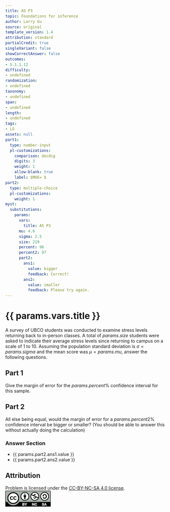 ```yaml
---
title: A5 P3
topic: Foundations for inference
author: Larry Gu
source: original
template_version: 1.4
attribution: standard
partialCredit: true
singleVariant: false
showCorrectAnswer: false
outcomes:
- 5.1.1.12
difficulty:
- undefined
randomization:
- undefined
taxonomy:
- undefined
span:
- undefined
length:
- undefined
tags:
- LG
assets: null
part1:
  type: number-input
  pl-customizations:
    comparison: decdig
    digits: 3
    weight: 1
    allow-blank: true
    label: $MOE= $
part2:
  type: multiple-choice
  pl-customizations:
    weight: 1
myst:
  substitutions:
    params:
      vars:
        title: A5 P3
      mu: 4.6
      sigma: 2.5
      size: 219
      percent: 96
      percent2: 97
      part2:
        ans1:
          value: bigger
          feedback: Correct!
        ans2:
          value: smaller
          feedback: Please try again.
---
```

# {{ params.vars.title }}
A survey of UBCO students was conducted to examine stress levels returning back to in-person classes. A total of ${{ params.size}}$ students were asked to indicate their average stress levels since returning to campus on a scale of $1$ to $10$. Assuming the population standard deviation is $\sigma = {{ params.sigma}}$ and the mean score was $\mu = {{ params.mu}}$, answer the following questions.

## Part 1

Give the margin of error for the ${{ params.percent}}$%  confidence interval for this sample.

## Part 2

All else being equal, would the margin of error for a ${{ params.percent2}}$% confidence interval be bigger or smaller? (You should be able to answer this without actually doing the calculation)

### Answer Section

- {{ params.part2.ans1.value }}
- {{ params.part2.ans2.value }}

## Attribution

Problem is licensed under the [CC-BY-NC-SA 4.0 license](https://creativecommons.org/licenses/by-nc-sa/4.0/).<br> ![The Creative Commons 4.0 license requiring attribution-BY, non-commercial-NC, and share-alike-SA license.](https://raw.githubusercontent.com/firasm/bits/master/by-nc-sa.png)